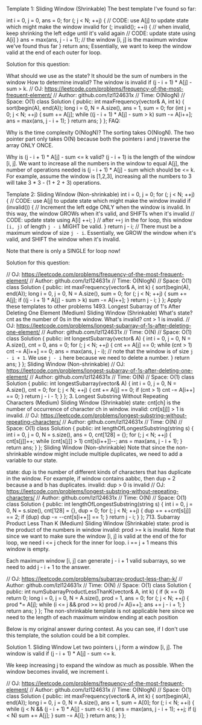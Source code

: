Template 1: Sliding Window (Shrinkable)
The best template I've found so far:

int i = 0, j = 0, ans = 0;
for (; j < N; ++j) {
// CODE: use A[j] to update state which might make the window invalid
for (; invalid(); ++i) { // when invalid, keep shrinking the left edge until it's valid again
// CODE: update state using A[i]
}
ans = max(ans, j - i + 1); // the window [i, j] is the maximum window we've found thus far
}
return ans;
Essentially, we want to keep the window valid at the end of each outer for loop.

Solution for this question:

What should we use as the state? It should be the sum of numbers in the window
How to determine invalid? The window is invalid if (j - i + 1) * A[j] - sum > k.
// OJ: https://leetcode.com/problems/frequency-of-the-most-frequent-element/
// Author: github.com/lzl124631x
// Time: O(NlogN)
// Space: O(1)
class Solution {
public:
int maxFrequency(vector<int>& A, int k) {
sort(begin(A), end(A));
long i = 0, N = A.size(), ans = 1, sum = 0;
for (int j = 0; j < N; ++j) {
sum += A[j];
while ((j - i + 1) * A[j] - sum > k) sum -= A[i++];
ans = max(ans, j - i + 1);
}
return ans;
}
};
FAQ:

Why is the time complexity O(NlogN)?
The sorting takes O(NlogN). The two pointer part only takes O(N) because both the pointers i and j traverse the array ONLY ONCE.

Why is (j - i + 1) * A[j] - sum <= k valid?
(j - i + 1) is the length of the window [i, j]. We want to increase all the numbers in the window to equal A[j], the number of operations needed is (j - i + 1) * A[j] - sum which should be <= k. For example, assume the window is [1,2,3], increasing all the numbers to 3 will take 3 * 3 - (1 + 2 + 3) operations.

Template 2: Sliding Window (Non-shrinkable)
int i = 0, j = 0;
for (; j < N; ++j) {
// CODE: use A[j] to update state which might make the window invalid
if (invalid()) { // Increment the left edge ONLY when the window is invalid. In this way, the window GROWs when it's valid, and SHIFTs when it's invalid
// CODE: update state using A[i]
++i;
}
// after `++j` in the for loop, this window `[i, j)` of length `j - i` MIGHT be valid.
}
return j - i; // There must be a maximum window of size `j - i`.
Essentially, we GROW the window when it's valid, and SHIFT the window when it's invalid.

Note that there is only a SINGLE for loop now!

Solution for this question:

// OJ: https://leetcode.com/problems/frequency-of-the-most-frequent-element/
// Author: github.com/lzl124631x
// Time: O(NlogN)
// Space: O(1)
class Solution {
public:
int maxFrequency(vector<int>& A, int k) {
sort(begin(A), end(A));
long i = 0, j = 0, N = A.size(), sum = 0;
for (; j < N; ++j) {
sum += A[j];
if ((j - i + 1) * A[j] - sum > k) sum -= A[i++];
}
return j - i;
}
};
Apply these templates to other problems
1493. Longest Subarray of 1's After Deleting One Element (Medium)
      Sliding Window (Shrinkable)
      What's state? cnt as the number of 0s in the window.
      What's invalid? cnt > 1 is invalid.
      // OJ: https://leetcode.com/problems/longest-subarray-of-1s-after-deleting-one-element/
      // Author: github.com/lzl124631x
      // Time: O(N)
      // Space: O(1)
      class Solution {
      public:
      int longestSubarray(vector<int>& A) {
      int i = 0, j = 0, N = A.size(), cnt = 0, ans = 0;
      for (; j < N; ++j) {
      cnt += A[j] == 0;
      while (cnt > 1) cnt -= A[i++] == 0;
      ans = max(ans, j - i); // note that the window is of size `j - i + 1`. We use `j - i` here because we need to delete a number.
      }
      return ans;
      }
      };
      Sliding Window (Non-shrinkable)
      // OJ: https://leetcode.com/problems/longest-subarray-of-1s-after-deleting-one-element/
      // Author: github.com/lzl124631x
      // Time: O(N)
      // Space: O(1)
      class Solution {
      public:
      int longestSubarray(vector<int>& A) {
      int i = 0, j = 0, N = A.size(), cnt = 0;
      for (; j < N; ++j) {
      cnt += A[j] == 0;
      if (cnt > 1) cnt -= A[i++] == 0;
      }
      return j - i - 1;
      }
      };
3. Longest Substring Without Repeating Characters (Medium)
   Sliding Window (Shrinkable)
   state: cnt[ch] is the number of occurrence of character ch in window.
   invalid: cnt[s[j]] > 1 is invalid.
   // OJ: https://leetcode.com/problems/longest-substring-without-repeating-characters/
   // Author: github.com/lzl124631x
   // Time: O(N)
   // Space: O(1)
   class Solution {
   public:
   int lengthOfLongestSubstring(string s) {
   int i = 0, j = 0, N = s.size(), ans = 0, cnt[128] = {};
   for (; j < N; ++j) {
   cnt[s[j]]++;
   while (cnt[s[j]] > 1) cnt[s[i++]]--;
   ans = max(ans, j - i + 1);
   }
   return ans;
   }
   };
   Sliding Window (Non-shrinkable)
   Note that since the non-shrinkable window might include multiple duplicates, we need to add a variable to our state.

state: dup is the number of different kinds of characters that has duplicate in the window. For example, if window contains aabbc, then dup = 2 because a and b has duplicates.
invalid: dup > 0 is invalid
// OJ: https://leetcode.com/problems/longest-substring-without-repeating-characters/
// Author: github.com/lzl124631x
// Time: O(N)
// Space: O(1)
class Solution {
public:
int lengthOfLongestSubstring(string s) {
int i = 0, j = 0, N = s.size(), cnt[128] = {}, dup = 0;
for (; j < N; ++j) {
dup += ++cnt[s[j]] == 2;
if (dup) dup -= --cnt[s[i++]] == 1;
}
return j - i;
}
};
713. Subarray Product Less Than K (Medium)
     Sliding Window (Shrinkable)
     state: prod is the product of the numbers in window
     invalid: prod >= k is invalid.
     Note that since we want to make sure the window [i, j] is valid at the end of the for loop, we need i <= j check for the inner for loop. i == j + 1 means this window is empty.

Each maximum window [i, j] can generate j - i + 1 valid subarrays, so we need to add j - i + 1 to the answer.

// OJ: https://leetcode.com/problems/subarray-product-less-than-k/
// Author: github.com/lzl124631x
// Time: O(N)
// Space: O(1)
class Solution {
public:
int numSubarrayProductLessThanK(vector<int>& A, int k) {
if (k == 0) return 0;
long i = 0, j = 0, N = A.size(), prod = 1, ans = 0;
for (; j < N; ++j) {
prod *= A[j];
while (i <= j && prod >= k) prod /= A[i++];
ans += j - i + 1;
}
return ans;
}
};
The non-shrinkable template is not applicable here since we need to the length of each maximum window ending at each position

Below is my original answer during contest. As you can see, if I don't use this template, the solution could be a bit complex.

Solution 1. Sliding Window
Let two pointers i, j form a window [i, j]. The window is valid if (j - i + 1) * A[j] - sum <= k.

We keep increasing j to expand the window as much as possible. When the window becomes invalid, we increment i.

// OJ: https://leetcode.com/problems/frequency-of-the-most-frequent-element/
// Author: github.com/lzl124631x
// Time: O(NlogN)
// Space: O(1)
class Solution {
public:
int maxFrequency(vector<int>& A, int k) {
sort(begin(A), end(A));
long i = 0, j = 0, N = A.size(), ans = 1, sum = A[0];
for (; i < N; ++i) {
while (j < N && (j - i + 1) * A[j] - sum <= k) {
ans = max(ans, j - i + 1);
++j;
if (j < N) sum += A[j];
}
sum -= A[i];
}
return ans;
}
};
